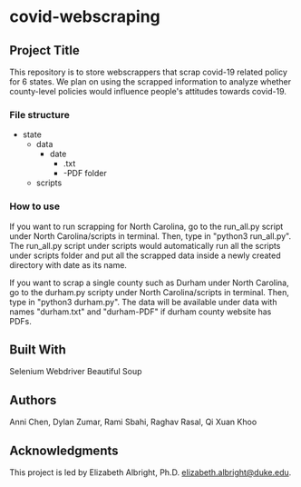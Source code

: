 # covid-webscraping

## Project Title
This repository is to store webscrappers that scrap covid-19 related policy for 6 states. We plan on using the scrapped information to analyze whether county-level policies would influence people's attitudes towards covid-19.

### File structure 
- state
  - data
    - date 
      - <county>.txt
      - <county>-PDF folder 
  - scripts 

### How to use 
If you want to run scrapping for North Carolina, go to the run_all.py script under North Carolina/scripts in terminal. Then, type in "python3 run_all.py".
The run_all.py script under scripts would automatically run all the scripts under scripts folder and put all the scrapped data inside a  newly created directory with date as its name. 

If you want to scrap a single county such as Durham under North Carolina, go to the durham.py scripty under North Carolina/scripts in terminal. Then, type in "python3 durham.py". The data will be available under data with names "durham.txt" and "durham-PDF" if durham county website has PDFs.


## Built With
Selenium Webdriver 
Beautiful Soup 

## Authors
Anni Chen, Dylan Zumar, Rami Sbahi, Raghav Rasal, Qi Xuan Khoo

## Acknowledgments
This project is led by Elizabeth Albright, Ph.D. <elizabeth.albright@duke.edu>.
